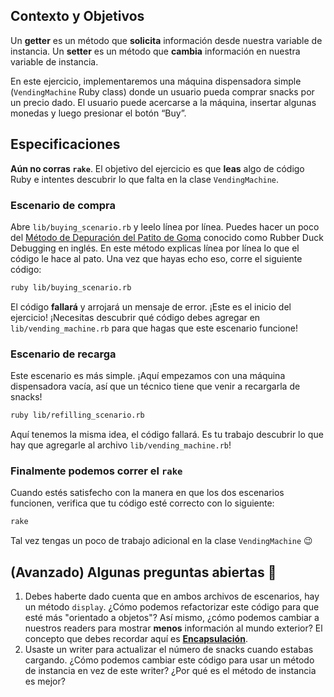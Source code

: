 ## Contexto y Objetivos

Un **getter** es un método que **solicita** información desde nuestra variable de instancia.
Un **setter** es un método que **cambia** información en nuestra variable de instancia.

En este ejercicio, implementaremos una máquina dispensadora simple  (`VendingMachine` Ruby class) donde un usuario pueda comprar snacks por un precio dado. El usuario puede acercarse a la máquina, insertar algunas monedas y luego presionar el botón “Buy”.

## Especificaciones

**Aún no corras `rake`**. El objetivo del ejercicio es que **leas** algo de código Ruby e intentes descubrir lo que falta en la clase `VendingMachine`.

### Escenario de compra

Abre `lib/buying_scenario.rb` y leelo línea por línea. Puedes hacer un poco del [Método de Depuración del Patito de Goma](https://rubberduckdebugging.com/) conocido como Rubber Duck Debugging en inglés. En este método explicas línea por línea lo que el código le hace al pato. Una vez que hayas echo eso, corre el siguiente código:

```bash
ruby lib/buying_scenario.rb
```

El código **fallará** y arrojará un mensaje de error. ¡Este es el inicio del ejercicio! ¡Necesitas descubrir qué código debes agregar en `lib/vending_machine.rb` para que hagas que este escenario funcione!

### Escenario de recarga

Este escenario es más simple. ¡Aquí empezamos con una máquina dispensadora vacía, así que un técnico tiene que venir a recargarla de snacks!

```bash
ruby lib/refilling_scenario.rb
```

Aquí tenemos la misma idea, el código fallará. Es tu trabajo descubrir lo que hay que agregarle al archivo  `lib/vending_machine.rb`!

### Finalmente podemos correr el `rake`

Cuando estés satisfecho con la manera en que los dos escenarios funcionen, verifica que tu código esté correcto con lo siguiente:

```bash
rake
```

Tal vez tengas un poco de trabajo adicional en la clase `VendingMachine` 😉

## (Avanzado) Algunas preguntas abiertas 🤔

1. Debes haberte dado cuenta que en ambos archivos de escenarios, hay un método `display`. ¿Cómo podemos refactorizar este código para que esté más "orientado a objetos"? Así mismo, ¿cómo podemos cambiar a nuestros readers para mostrar **menos** información al mundo exterior? El concepto que debes recordar aquí es [**Encapsulación**](https://en.wikipedia.org/wiki/Encapsulation_(computer_programming)).
2. Usaste un writer para actualizar el número de snacks cuando estabas cargando. ¿Cómo podemos cambiar este código para usar un método de instancia en vez de este writer? ¿Por qué es el método de instancia es mejor?
